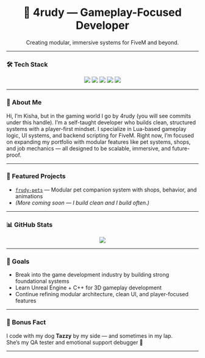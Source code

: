<h1 align="center">🐾 4rudy — Gameplay-Focused Developer</h1>
<p align="center">Creating modular, immersive systems for FiveM and beyond.</p>

---

### 🛠️ Tech Stack

<p align="center">
  <img src="https://img.shields.io/badge/Lua-000080?style=for-the-badge&logo=lua&logoColor=white" />
  <img src="https://img.shields.io/badge/FiveM-orange?style=for-the-badge&logo=serverfault&logoColor=white" />
  <img src="https://img.shields.io/badge/QBCore-004d7a?style=for-the-badge" />
  <img src="https://img.shields.io/badge/ox_lib-00aff0?style=for-the-badge" />
  <img src="https://img.shields.io/badge/SQL-003B57?style=for-the-badge&logo=mysql&logoColor=white" />
</p>

---

### 🧠 About Me

Hi, I’m Kisha, but in the gaming world I go by 4rudy (you will see commits under this handle).
I’m a self-taught developer who builds clean, structured systems with a player-first mindset.
I specialize in Lua-based gameplay logic, UI systems, and backend scripting for FiveM.
Right now, I’m focused on expanding my portfolio with modular features like pet systems, shops, and job mechanics — all designed to be scalable, immersive, and future-proof.

---

### 📌 Featured Projects

- [`frudy-pets`](https://github.com/ksimpson-io/fivem_petsystem) — Modular pet companion system with shops, behavior, and animations
- _(More coming soon — I build clean and I build often.)_

---

### 📊 GitHub Stats

<p align="center">
  <img src="https://github-readme-stats.vercel.app/api?username=4rudy&show_icons=true&theme=tokyonight&hide=prs&count_private=true" />
</p>

---

### 🎯 Goals

- Break into the game development industry by building strong foundational systems
- Learn Unreal Engine + C++ for 3D gameplay development
- Continue refining modular architecture, clean UI, and player-focused features

---

### 🐶 Bonus Fact

I code with my dog **Tazzy** by my side — and sometimes in my lap.  
She’s my QA tester and emotional support debugger 💖

---

